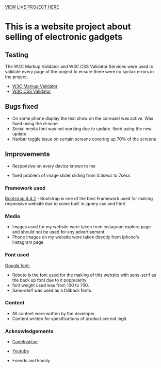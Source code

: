 [VIEW LIVE PROJECT HERE](https://github.com/kaytee123/milestone-project-One-1-)   
# This is a website project about selling of electronic gadgets

## Testing

The W3C Markup Validator and W3C CSS Validator Services were used to validate every page of the project to ensure there were no syntax errors in the project.

-   [W3C Markup Validator](https://jigsaw.w3.org/css-validator/#validate_by_input) 
-   [W3C CSS Validator](https://jigsaw.w3.org/css-validator/#validate_by_input) 


## Bugs fixed
-  On some phone display the text show on the carousel was active. Was fixed using the d-none 
-  Social media font was not working due to update. fixed using the new update
- Navbar toggle issue on certain screens covering up 70% of the screens

## Improvements

-   Responsive on every device known to me

-   fixed problem of image slider sliding from 0.3secs to 7secs
 
 ### Framework used 

[Bootstrap 4.4.2](https://maxcdn.bootstrapcdn.com/bootstrap/4.2.1/css/bootstrap.min.css")
    - Bootstrap is one of the best Framework used for making responsive website due to some built in jquery css and html
 
 ### Media
- Images used for my website were taken from instagram explore page and should not be used for any advertisement
- Phone images on my website were taken directly from Iphone's instagram page

###  Font used
[Google font:](https://fonts.google.com/)
- Roboto is the font used for the making of this website with sans-serif as the back up font due to it poppularity
- font weight used was from 100 to 700.
- Sans-serif was used as a fallback fonts.


### Content

-   All content were written by the developer.
-   Content written for specifications of product are not legit.

### Acknowledgements

-   [CodeInstitue](https://codeinstitute.net) 

-   [Youtube](youtube.com) 

-   Friends and Family